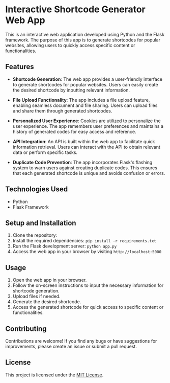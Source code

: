 # Interactive Shortcode Generator Web App

This is an interactive web application developed using Python and the Flask framework. The purpose of this app is to generate shortcodes for popular websites, allowing users to quickly access specific content or functionalities.


## Features

- **Shortcode Generation**: The web app provides a user-friendly interface to generate shortcodes for popular websites. Users can easily create the desired shortcode by inputting relevant information.

- **File Upload Functionality**: The app includes a file upload feature, enabling seamless document and file sharing. Users can upload files and share them through generated shortcodes.

- **Personalized User Experience**: Cookies are utilized to personalize the user experience. The app remembers user preferences and maintains a history of generated codes for easy access and reference.

- **API Integration**: An API is built within the web app to facilitate quick information retrieval. Users can interact with the API to obtain relevant data or perform specific tasks.

- **Duplicate Code Prevention**: The app incorporates Flask's flashing system to warn users against creating duplicate codes. This ensures that each generated shortcode is unique and avoids confusion or errors.

## Technologies Used

- Python
- Flask Framework

## Setup and Installation

1. Clone the repository: 
2. Install the required dependencies: `pip install -r requirements.txt`
3. Run the Flask development server: `python app.py`
4. Access the web app in your browser by visiting `http://localhost:5000`

## Usage

1. Open the web app in your browser.
2. Follow the on-screen instructions to input the necessary information for shortcode generation.
3. Upload files if needed.
4. Generate the desired shortcode.
5. Access the generated shortcode for quick access to specific content or functionalities.

## Contributing

Contributions are welcome! If you find any bugs or have suggestions for improvements, please create an issue or submit a pull request.

## License

This project is licensed under the [MIT License](LICENSE).
